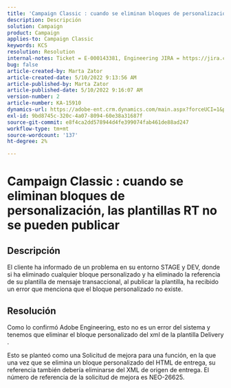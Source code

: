 ```yaml
---
title: 'Campaign Classic : cuando se eliminan bloques de personalización, las plantillas RT no se pueden publicar'
description: Descripción
solution: Campaign
product: Campaign
applies-to: Campaign Classic
keywords: KCS
resolution: Resolution
internal-notes: Ticket = E-000143381, Engineering JIRA = https://jira.corp.adobe.com/browse/NEO-26451 , Enhancement = https://jira.corp.adobe.com/browse/NEO-26451
bug: false
article-created-by: Marta Zator
article-created-date: 5/10/2022 9:13:56 AM
article-published-by: Marta Zator
article-published-date: 5/10/2022 9:16:07 AM
version-number: 2
article-number: KA-15910
dynamics-url: https://adobe-ent.crm.dynamics.com/main.aspx?forceUCI=1&pagetype=entityrecord&etn=knowledgearticle&id=d7a4d37e-41d0-ec11-a7b5-00224809c101
exl-id: 9bd8745c-320c-4a07-8094-60e38a31687f
source-git-commit: e8f4ca2dd578944d4fe399074fab461de88ad247
workflow-type: tm+mt
source-wordcount: '137'
ht-degree: 2%

---
```


# Campaign Classic : cuando se eliminan bloques de personalización, las plantillas RT no se pueden publicar

## Descripción


El cliente ha informado de un problema en su entorno STAGE y DEV, donde si ha eliminado cualquier bloque personalizado y ha eliminado la referencia de su plantilla de mensaje transaccional, al publicar la plantilla, ha recibido un error que menciona que el bloque personalizado no existe.


## Resolución


Como lo confirmó Adobe Engineering, esto no es un error del sistema y tenemos que eliminar el bloque personalizado del xml de la plantilla Delivery .

Esto se planteó como una Solicitud de mejora para una función, en la que una vez que se elimina un bloque personalizado del HTML de entrega, su referencia también debería eliminarse del XML de origen de entrega. El número de referencia de la solicitud de mejora es NEO-26625.
